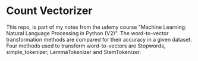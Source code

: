 # Count Vectorizer
This repo, is part of my notes from the udemy course "Machine Learning: Natural Language Processing in Python (V2)". The word-to-vector transformation methods are compared for their accuracy in a given dataset. Four methods used to transform word-to-vectors are Stopwords, simple_tokenizer, LemmaTokenizer and StemTokenizer.
